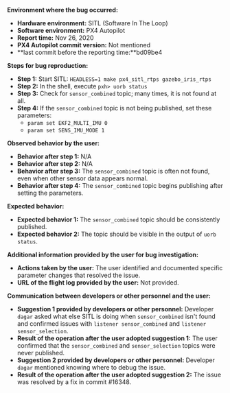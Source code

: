 **Environment where the bug occurred:**

- **Hardware environment:** SITL (Software In The Loop)
- **Software environment:** PX4 Autopilot
- **Report time:** Nov 26, 2020
- **PX4 Autopilot commit version:** Not mentioned
- **last commit before the reporting time:**bd09be4

**Steps for bug reproduction:**

- **Step 1:** Start SITL: `HEADLESS=1 make px4_sitl_rtps gazebo_iris_rtps`
- **Step 2:** In the shell, execute `pxh> uorb status`
- **Step 3:** Check for `sensor_combined` topic; many times, it is not found at all.
- **Step 4:** If the `sensor_combined` topic is not being published, set these parameters:
  - `param set EKF2_MULTI_IMU 0`
  - `param set SENS_IMU_MODE 1`

**Observed behavior by the user:**

- **Behavior after step 1:** N/A
- **Behavior after step 2:** N/A
- **Behavior after step 3:** The `sensor_combined` topic is often not found, even when other sensor data appears normal.
- **Behavior after step 4:** The `sensor_combined` topic begins publishing after setting the parameters.

**Expected behavior:**

- **Expected behavior 1:** The `sensor_combined` topic should be consistently published.
- **Expected behavior 2:** The topic should be visible in the output of `uorb status`.

**Additional information provided by the user for bug investigation:**

- **Actions taken by the user:** The user identified and documented specific parameter changes that resolved the issue.
- **URL of the flight log provided by the user:** Not provided.

**Communication between developers or other personnel and the user:**

- **Suggestion 1 provided by developers or other personnel:** Developer `dagar` asked what else SITL is doing when `sensor_combined` isn't found and confirmed issues with `listener sensor_combined` and `listener sensor_selection`.
- **Result of the operation after the user adopted suggestion 1:** The user confirmed that the `sensor_combined` and `sensor_selection` topics were never published.
- **Suggestion 2 provided by developers or other personnel:** Developer `dagar` mentioned knowing where to debug the issue.
- **Result of the operation after the user adopted suggestion 2:** The issue was resolved by a fix in commit #16348.
